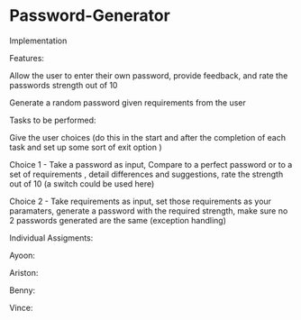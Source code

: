# Password-Generator

Implementation


Features:

Allow the user to enter their own password, provide feedback, and rate the passwords strength out of 10

Generate a random password given requirements from the user  


Tasks to be performed:

Give the user choices (do this in the start and after the completion of each task and set up some sort of exit option )

Choice 1 - Take a password as input, Compare to a perfect password or to a set of requirements , detail differences and suggestions, rate the strength out of 10 (a switch could be used here)  

Choice 2 - Take requirements as input, set those requirements as your paramaters, generate a password with the required strength, make sure no 2 passwords generated are the same (exception handling)



Individual Assigments:

Ayoon: 

Ariston:

Benny:

Vince:
